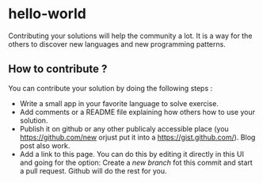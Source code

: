 # hello-world
Contributing your solutions will help the community a lot. It is a way for the others to discover new languages and new programming patterns.

## How to contribute ?
You can contribute your solution by doing the following steps :
- Write a small app in your favorite language to solve exercise.
- Add comments or a README file explaining how others how to use your solution.
- Publish  it on github or any other publicaly accessible place (you https://github.com/new orjust put it into a https://gist.github.com/). Blog post also work.
- Add a link to this page. You can do this by editing it directly in this UI and going for the option: Create a *new branch* fot this commit and start a pull request. Github will do the rest for you.  

